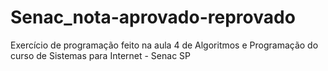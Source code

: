 # Senac_nota-aprovado-reprovado
Exercício de programação feito na aula 4 de Algoritmos e Programação do curso de Sistemas para Internet - Senac SP
